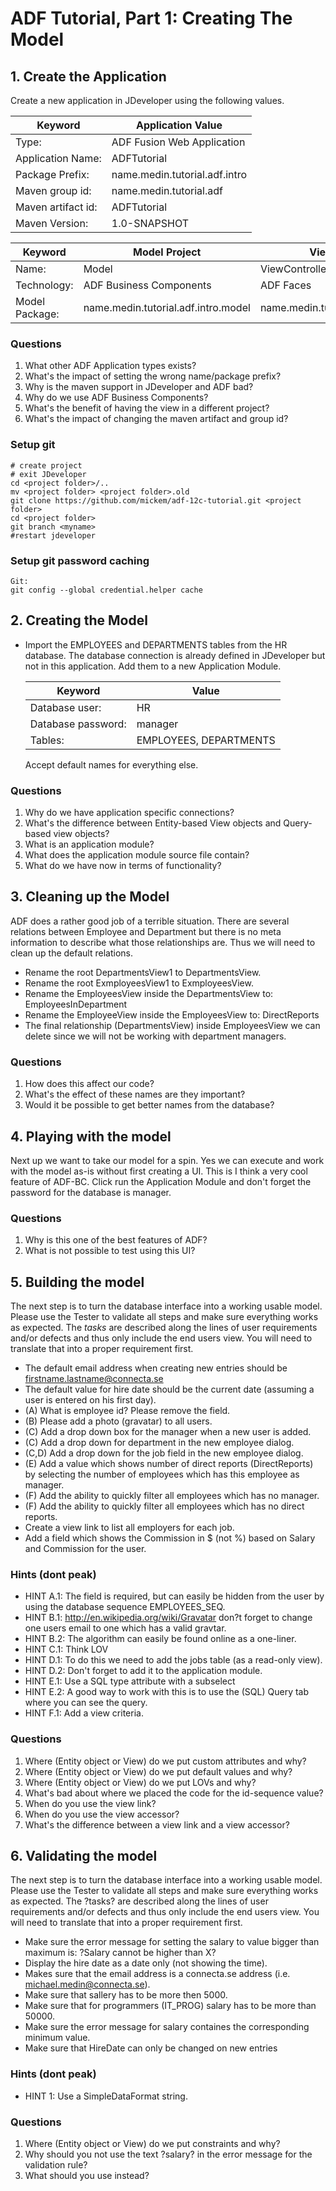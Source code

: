 # ADF Tutorial, Part 1: Creating The Model

## 1. Create the Application

Create a new application in JDeveloper using the following values.

Keyword           | Application Value
------------------|------------------------------------
Type:             | ADF Fusion Web Application
Application Name: | ADFTutorial
Package Prefix:   | name.medin.tutorial.adf.intro
Maven group id:   | name.medin.tutorial.adf
Maven artifact id:| ADFTutorial
Maven Version:    | 1.0-SNAPSHOT

Keyword           | Model Project                       | View Project
------------------|-------------------------------------|------------------------------------
Name:             | Model                               | ViewController
Technology:       | ADF Business Components             | ADF Faces
Model Package:    | name.medin.tutorial.adf.intro.model | name.medin.tutorial.adf.intro.view

### Questions

1.	What other ADF Application types exists?
2.	What's the impact of setting the wrong name/package prefix?
3.	Why is the maven support in JDeveloper and ADF bad?
4.	Why do we use ADF Business Components?
5.	What's the benefit of having the view in a different project?
6.	What's the impact of changing the maven artifact and group id?

### Setup git

```
# create project
# exit JDeveloper
cd <project folder>/..
mv <project folder> <project folder>.old
git clone https://github.com/mickem/adf-12c-tutorial.git <project folder>
cd <project folder>
git branch <myname>
#restart jdeveloper
```

### Setup git password caching

```
Git:
git config --global credential.helper cache
```

## 2. Creating the Model

* Import the EMPLOYEES and DEPARTMENTS tables from the HR database.
  The database connection is already defined in JDeveloper but not in this application.
  Add them to a new Application Module.
  
  Keyword            | Value                                          
  -------------------|----------------------------------------------
  Database user:     | HR
  Database password: | manager
  Tables:            | EMPLOYEES, DEPARTMENTS

  Accept default names for everything else.

### Questions

1.	Why do we have application specific connections?
2.	What's the difference between Entity-based View objects and Query-based view objects?
3.	What is an application module?
4.	What does the application module source file contain?
5.	What do we have now in terms of functionality?

## 3. Cleaning up the Model

ADF does a rather good job of a terrible situation. 
There are several relations between Employee and Department but there is no meta information to describe what those relationships are.
Thus we will need to clean up the default relations.
 
* Rename the root DepartmentsView1 to DepartmentsView.
* Rename the root ExmployeesView1 to ExmployeesView.
* Rename the EmployeesView inside the DepartmentsView to: EmployeesInDepartment
* Rename the EmployeeView inside the EmployeesView to: DirectReports
* The final relationship (DepartmentsView) inside EmployeesView we can delete since we will not be working with department managers.
 
### Questions

1.	How does this affect our code?
2.	What's the effect of these names are they important?
3.	Would it be possible to get better names from the database?

## 4. Playing with the model

Next up we want to take our model for a spin. Yes we can execute and work with the model as-is without first creating a UI. 
This is I think a very cool feature of ADF-BC.
Click run the Application Module and don't forget the password for the database is manager.
 
### Questions

1.	Why is this one of the best features of ADF?
2.	What is not possible to test using this UI?

## 5. Building the model

The next step is to turn the database interface into a working usable model. 
Please use the Tester to validate all steps and make sure everything works as expected. 
The *tasks* are described along the lines of user requirements and/or defects and thus only include the end users view. 
You will need to translate that into a proper requirement first.

- The default email address when creating new entries should be firstname.lastname@connecta.se
- The default value for hire date should be the current date (assuming a user is entered on his first day).
- (A) What is employee id? Please remove the field.
- (B) Please add a photo (gravatar) to all users.
- (C) Add a drop down box for the manager when a new user is added.
- (C) Add a drop down for department in the new employee dialog.
- (C,D) Add a drop down for the job field in the new employee dialog.
- (E) Add a value which shows number of direct reports (DirectReports) by selecting the number of employees which has this employee as manager. 
- (F) Add the ability to quickly filter all employees which has no manager.
- (F) Add the ability to quickly filter all employees which has no direct reports.
- Create a view link to list all employers for each job.
- Add a field which shows the Commission in $ (not %) based on Salary and Commission for the user.

### Hints (dont peak)

* HINT A.1: The field is required, but can easily be hidden from the user by using the database sequence EMPLOYEES_SEQ.
* HINT B.1: http://en.wikipedia.org/wiki/Gravatar don?t forget to change one users email to one which has a valid gravtar.
* HINT B.2: The algorithm can easily be found online as a one-liner.
* HINT C.1: Think LOV
* HINT D.1: To do this we need to add the jobs table (as a read-only view).
* HINT D.2: Don't forget to add it to the application module.
* HINT E.1: Use a SQL type attribute with a subselect
* HINT E.2: A good way to work with this is to use the (SQL) Query tab where you can see the query.
* HINT F.1: Add a view criteria.

### Questions

1.	Where (Entity object or View) do we put custom attributes and why?
2.	Where (Entity object or View) do we put default values and why?
3.	Where (Entity object or View) do we put LOVs and why?
4.	What's bad about where we placed the code for the id-sequence value? 
5.	When do you use the view link?
6.	When do you use the view accessor?
7.	What's the difference between a view link and a view accessor?

## 6. Validating the model

The next step is to turn the database interface into a working usable model. Please use the Tester to validate all steps and make sure everything works as expected. The ?tasks? are described along the lines of user requirements and/or defects and thus only include the end users view. You will need to translate that into a proper requirement first.

- Make sure the error message for setting the salary to value bigger than maximum is: ?Salary cannot be higher than X?
- Display the hire date as a date only (not showing the time).
- Makes sure that the email address is a connecta.se address (i.e. michael.medin@connecta.se).
- Make sure that sallery has to be more then 5000.
- Make sure that for programmers (IT_PROG) salary has to be more than 50000.
- Make sure the error message for salary containes the corresponding minimum value.
- Make sure that HireDate can only be changed on new entries

### Hints (dont peak)

* HINT 1: Use a SimpleDataFormat string.

### Questions

1.	Where (Entity object or View) do we put constraints and why?
2.	Why should you not use the text ?salary? in the error message for the validation rule?
3.	What should you use instead?


